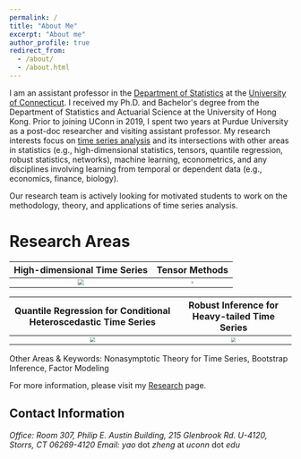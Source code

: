 ```yaml
---
permalink: /
title: "About Me"
excerpt: "About me"
author_profile: true
redirect_from: 
  - /about/
  - /about.html
---
```


I am an assistant professor in the [Department of Statistics](https://statistics.uconn.edu/) at the [University of Connecticut](https://uconn.edu/). I received my Ph.D. and Bachelor's degree from the Department of Statistics and Actuarial Science at the University of Hong Kong. Prior to joining UConn in 2019, I spent two years at Purdue University as a post-doc researcher and visiting assistant professor. My research interests focus on [time series analysis](https://en.wikipedia.org/wiki/Time_series) and its intersections with other areas in statistics (e.g., high-dimensional statistics, tensors, quantile regression, robust statistics, networks), machine learning, econometrics, and any disciplines involving learning from temporal or dependent data (e.g., economics, finance, biology).

Our research team is actively looking for motivated students to work on the methodology, theory, and applications of time series analysis.

# Research Areas

|High-dimensional Time Series | Tensor Methods |
| :----: | :----: |
| <img src="https://yaozheng-stat.github.io/images/fig_macro20.png" style="zoom:65%;" /> | <img src="https://yaozheng-stat.github.io/images/fig_tensor_ts.png" style="zoom:30%;" /> |


| Quantile Regression for Conditional Heteroscedastic Time Series | Robust Inference for Heavy-tailed Time Series |
| :----------------------------------------------------------: | :----------------------------------------------------------: |
| <img src="https://yaozheng-stat.github.io/images/fig_ForecastPlot.png" style="zoom:55%;" /> | <img src="https://yaozheng-stat.github.io/images/fig_Pickands.png" style="zoom:50%;" /> |

Other Areas & Keywords: Nonasymptotic Theory for Time Series, Bootstrap Inference, Factor Modeling

For more information, please visit my [Research](https://yaozheng-stat.github.io/research/) page.


## Contact Information

*Office:  Room 307, Philip E. Austin Building, 215 Glenbrook Rd. U-4120, Storrs, CT 06269-4120*
*Email:*  *yao* dot *zheng* at *uconn* dot *edu*


